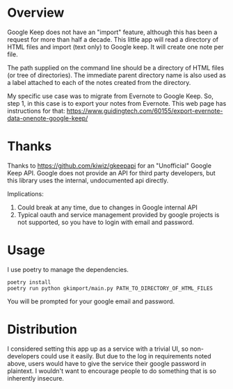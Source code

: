 # Overview

Google Keep does not have an "import" feature, although this has been a request 
for more than half a decade. This little app will read a directory of HTML files
and import (text only) to Google keep.  It will create one note per file. 

The path supplied on the command line should be a directory of HTML files (or 
tree of directories). The immediate parent directory name is also used as a 
label attached to each of the notes created from the directory.

My specific use case was to migrate from Evernote to Google Keep. So, step 1, in 
this case is to export your notes from Evernote.  This web page has instructions
for that: https://www.guidingtech.com/60155/export-evernote-data-onenote-google-keep/


# Thanks

Thanks to https://github.com/kiwiz/gkeepapi for an "Unofficial" Google Keep API.
Google does not provide an API for third party developers, but this library uses
the internal, undocumented api directly.  

Implications:
1. Could break at any time, due to changes in Google internal API
2. Typical oauth and service management provided by google projects is not supported, so you have to login with email and password.
  

# Usage

I use poetry to manage the dependencies.

    poetry install
    poetry run python gkimport/main.py PATH_TO_DIRECTORY_OF_HTML_FILES
    
You will be prompted for your google email and password.


# Distribution

I considered setting this app up as a service with a trivial UI, so non-developers 
could use it easily. But due to the log in requirements noted above, users would have
to give the service their google password in plaintext. I wouldn't want to encourage
people to do something that is so inherently insecure.
 
